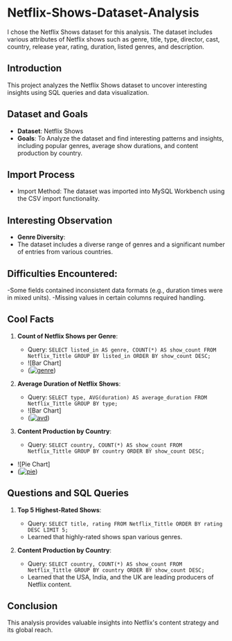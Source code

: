 # Netflix-Shows-Dataset-Analysis
I chose the Netflix Shows dataset for this analysis. The dataset includes various attributes of Netflix shows such as genre, title, type, director, cast, country, release year, rating, duration, listed genres, and description.

## Introduction
This project analyzes the Netflix Shows dataset to uncover interesting insights using SQL queries and data visualization.

## Dataset and Goals
- **Dataset**: Netflix Shows
- **Goals**:  To Analyze the dataset and find interesting patterns and insights, including popular genres, average show durations, and content production by country.

## Import Process
- Import Method: The dataset was imported into MySQL Workbench using the CSV import functionality.

## Interesting Observation
- **Genre Diversity**:
- The dataset includes a diverse range of genres and a significant number of entries from various countries.

## Difficulties Encountered:
-Some fields contained inconsistent data formats (e.g., duration times were in mixed units).
-Missing values in certain columns required handling.

## Cool Facts
1. **Count of Netflix Shows per Genre**:
   - Query: `SELECT listed_in AS genre, COUNT(*) AS show_count
FROM Netflix_Tittle
GROUP BY listed_in
ORDER BY show_count DESC;`
   - ![Bar Chart]
   - (<a href="https://ibb.co/pWYNr3F"><img src="https://i.ibb.co/N1cfnLB/genre.png" alt="genre" border="0" /></a>)
     
2. **Average Duration of Netflix Shows**:
   - Query: `SELECT type, AVG(duration) AS average_duration
FROM Netflix_Tittle
GROUP BY type;`
   - ![Bar Chart]
   - (<a href="https://imgbb.com/"><img src="https://i.ibb.co/J2R7ncV/avd.png" alt="avd" border="0" /></a>)

3. **Content Production by Country**:
   - Query: `SELECT country, COUNT(*) AS show_count
FROM Netflix_Tittle
GROUP BY country
ORDER BY show_count DESC;`
  - ![Pie Chart]
  - (<a href="https://ibb.co/RYz9cJN"><img src="https://i.ibb.co/gmz3Jcd/pie.png" alt="pie" border="0" /></a>)

## Questions and SQL Queries
1. **Top 5 Highest-Rated Shows**:
   - Query: `SELECT title, rating FROM Netflix_Tittle ORDER BY rating DESC LIMIT 5;`
   - Learned that highly-rated shows span various genres.

2. **Content Production by Country**:
   - Query: `SELECT country, COUNT(*) AS show_count FROM Netflix_Tittle GROUP BY country ORDER BY show_count DESC;`
   - Learned that the USA, India, and the UK are leading producers of Netflix content.

## Conclusion
This analysis provides valuable insights into Netflix's content strategy and its global reach.




